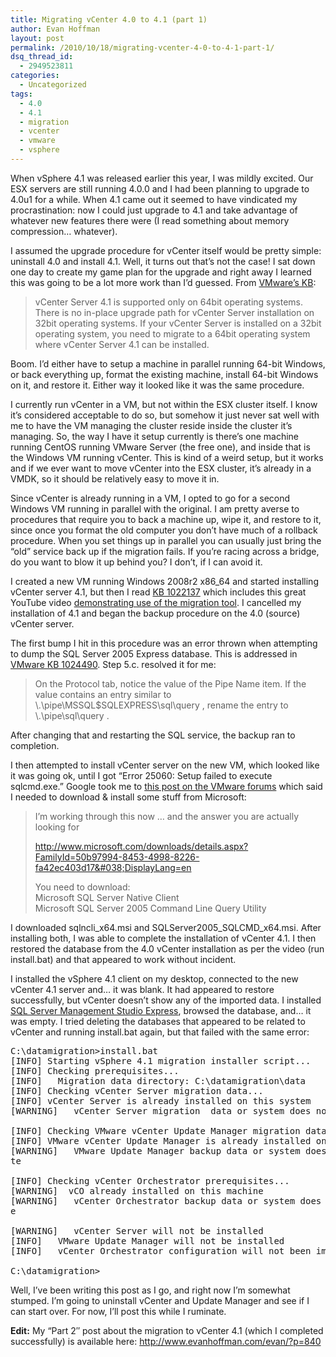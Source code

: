 ```yaml
---
title: Migrating vCenter 4.0 to 4.1 (part 1)
author: Evan Hoffman
layout: post
permalink: /2010/10/18/migrating-vcenter-4-0-to-4-1-part-1/
dsq_thread_id:
  - 2949523811
categories:
  - Uncategorized
tags:
  - 4.0
  - 4.1
  - migration
  - vcenter
  - vmware
  - vsphere
---
```

When vSphere 4.1 was released earlier this year, I was mildly excited. Our ESX servers are still running 4.0.0 and I had been planning to upgrade to 4.0u1 for a while. When 4.1 came out it seemed to have vindicated my procrastination: now I could just upgrade to 4.1 and take advantage of whatever new features there were (I read something about memory compression&#8230; whatever).  
<!--more-->

  
I assumed the upgrade procedure for vCenter itself would be pretty simple: uninstall 4.0 and install 4.1. Well, it turns out that&#8217;s not the case! I sat down one day to create my game plan for the upgrade and right away I learned this was going to be a lot more work than I&#8217;d guessed. From <a href="http://kb.vmware.com/kb/1021635" onclick="_gaq.push(['_trackEvent', 'outbound-article', 'http://kb.vmware.com/kb/1021635', 'VMware&#8217;s KB']);" >VMware&#8217;s KB</a>:

> vCenter Server 4.1 is supported only on 64bit operating systems. There is no in-place upgrade path for vCenter Server installation on 32bit operating systems. If your vCenter Server is installed on a 32bit operating system, you need to migrate to a 64bit operating system where vCenter Server 4.1 can be installed.

Boom. I&#8217;d either have to setup a machine in parallel running 64-bit Windows, or back everything up, format the existing machine, install 64-bit Windows on it, and restore it. Either way it looked like it was the same procedure.

I currently run vCenter in a VM, but not within the ESX cluster itself. I know it&#8217;s considered acceptable to do so, but somehow it just never sat well with me to have the VM managing the cluster reside inside the cluster it&#8217;s managing. So, the way I have it setup currently is there&#8217;s one machine running CentOS running VMware Server (the free one), and inside that is the Windows VM running vCenter. This is kind of a weird setup, but it works and if we ever want to move vCenter into the ESX cluster, it&#8217;s already in a VMDK, so it should be relatively easy to move it in.

Since vCenter is already running in a VM, I opted to go for a second Windows VM running in parallel with the original. I am pretty averse to procedures that require you to back a machine up, wipe it, and restore to it, since once you format the old computer you don&#8217;t have much of a rollback procedure. When you set things up in parallel you can usually just bring the &#8220;old&#8221; service back up if the migration fails. If you&#8217;re racing across a bridge, do you want to blow it up behind you? I don&#8217;t, if I can avoid it.

I created a new VM running Windows 2008r2 x86_64 and started installing vCenter server 4.1, but then I read <a href="http://kb.vmware.com/kb/1022137" onclick="_gaq.push(['_trackEvent', 'outbound-article', 'http://kb.vmware.com/kb/1022137', 'KB 1022137']);" >KB 1022137</a> which includes this great YouTube video <a href="http://www.youtube.com/watch?v=s-zDTfwV-Dk" onclick="_gaq.push(['_trackEvent', 'outbound-article', 'http://www.youtube.com/watch?v=s-zDTfwV-Dk', 'demonstrating use of the migration tool']);" >demonstrating use of the migration tool</a>. I cancelled my installation of 4.1 and began the backup procedure on the 4.0 (source) vCenter server.

The first bump I hit in this procedure was an error thrown when attempting to dump the SQL Server 2005 Express database. This is addressed in <a href="http://kb.vmware.com/kb/1024490" onclick="_gaq.push(['_trackEvent', 'outbound-article', 'http://kb.vmware.com/kb/1024490', 'VMware KB 1024490']);" >VMware KB 1024490</a>. Step 5.c. resolved it for me:

> On the Protocol tab, notice the value of the Pipe Name item. If the value contains an entry similar to \\.\pipe\MSSQL$SQLEXPRESS\sql\query , rename the entry to \\.\pipe\sql\query .

After changing that and restarting the SQL service, the backup ran to completion.

I then attempted to install vCenter server on the new VM, which looked like it was going ok, until I got &#8220;Error 25060: Setup failed to execute sqlcmd.exe.&#8221; Google took me to <a href="http://communities.vmware.com/thread/150188" onclick="_gaq.push(['_trackEvent', 'outbound-article', 'http://communities.vmware.com/thread/150188', 'this post on the VMware forums']);" >this post on the VMware forums</a> which said I needed to download &#038; install some stuff from Microsoft:

> I&#8217;m working through this now &#8230; and the answer you are actually looking for
> 
> http://www.microsoft.com/downloads/details.aspx?FamilyId=50b97994-8453-4998-8226-fa42ec403d17&#038;DisplayLang=en
> 
> You need to download:  
> Microsoft SQL Server Native Client  
> Microsoft SQL Server 2005 Command Line Query Utility 

I downloaded sqlncli\_x64.msi and SQLServer2005\_SQLCMD_x64.msi. After installing both, I was able to complete the installation of vCenter 4.1. I then restored the database from the 4.0 vCenter installation as per the video (run install.bat) and that appeared to work without incident.

I installed the vSphere 4.1 client on my desktop, connected to the new vCenter 4.1 server and&#8230; it was blank. It had appeared to restore successfully, but vCenter doesn&#8217;t show any of the imported data. I installed <a href="http://www.microsoft.com/downloads/en/details.aspx?FamilyID=5d76230d-580d-4874-8c7d-93491a29db15" onclick="_gaq.push(['_trackEvent', 'outbound-article', 'http://www.microsoft.com/downloads/en/details.aspx?FamilyID=5d76230d-580d-4874-8c7d-93491a29db15', 'SQL Server Management Studio Express']);" >SQL Server Management Studio Express</a>, browsed the database, and&#8230; it was empty. I tried deleting the databases that appeared to be related to vCenter and running install.bat again, but that failed with the same error:

<pre>C:\datamigration>install.bat
[INFO] Starting vSphere 4.1 migration installer script...
[INFO] Checking prerequisites...
[INFO]   Migration data directory: C:\datamigration\data
[INFO] Checking vCenter Server migration data...
[INFO] vCenter Server is already installed on this system
[WARNING]   vCenter Server migration  data or system does not meet prerequisite

[INFO] Checking VMware vCenter Update Manager migration data...
[INFO] VMware vCenter Update Manager is already installed on this system.
[WARNING]   VMware Update Manager backup data or system does not meet prerequisi
te

[INFO] Checking vCenter Orchestrator prerequisites...
[WARNING]  vCO already installed on this machine
[WARNING]   vCenter Orchestrator backup data or system does not meet prerequisit
e

[WARNING]   vCenter Server will not be installed
[INFO]   VMware Update Manager will not be installed
[INFO]   vCenter Orchestrator configuration will not been imported

C:\datamigration>
</pre>

Well, I&#8217;ve been writing this post as I go, and right now I&#8217;m somewhat stumped. I&#8217;m going to uninstall vCenter and Update Manager and see if I can start over. For now, I&#8217;ll post this while I ruminate.

**Edit:** My &#8220;Part 2&#8243; post about the migration to vCenter 4.1 (which I completed successfully) is available here: <a href="http://www.evanhoffman.com/evan/?p=840" onclick="_gaq.push(['_trackEvent', 'outbound-article', 'http://www.evanhoffman.com/evan/?p=840', 'http://www.evanhoffman.com/evan/?p=840']);" >http://www.evanhoffman.com/evan/?p=840</a>